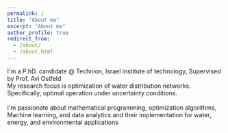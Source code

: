 ```yaml
---
permalink: /
title: "About me"
excerpt: "About me"
author_profile: true
redirect_from: 
  - /about/
  - /about.html
---
```


I'm a P.hD. candidate @ Technion, Israel institute of technology, Supervised by Prof. Avi Ostfeld<br>
My research focus is optimization of water distribution networks.<br>
Specifically, optimal operation under uncertainty conditions.<br>
<br>
I'm passionate about mathematical programming, optimization algorithms,<br>
Machine learning, and data analytics and their implementation for water, energy, and environmental applications
